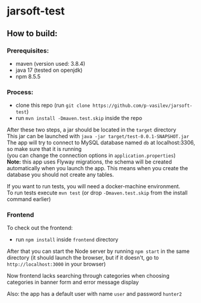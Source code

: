 # jarsoft-test
## How to build:   
### Prerequisites:  
- maven (version used: 3.8.4)
- java 17 (tested on openjdk)
- npm 8.5.5
### Process:  
- clone this repo (run `git clone https://github.com/p-vasilev/jarsoft-test`)  
- run `mvn install -Dmaven.test.skip` inside the repo

After these two steps, a jar should be located in the `target` directory  
This jar can be launched with `java -jar target/test-0.0.1-SNAPSHOT.jar`  
The app will try to connect to MySQL database named `db` at localhost:3306, so make sure that it is running  
(you can change the connection options in `application.properties`)  
**Note:** this app uses Flyway migrations, the schema will be created automatically when you launch the app. This means when you create the database you should not create any tables.  
  
If you want to run tests, you will need a docker-machine environment.  
To run tests execute `mvn test` (or drop `-Dmaven.test.skip` from the install command earlier)  

### Frontend  
To check out the frontend:
- run `npm install` inside `frontend` directory    

After that you can start the Node server by running `npm start` in the same directory (it should launch the browser, but if it doesn't, go to `http://localhost:3000` in your browser)    

Now frontend lacks searching through categories when choosing categories in banner form and error message display

Also: the app has a default user with name `user` and password `hunter2`
